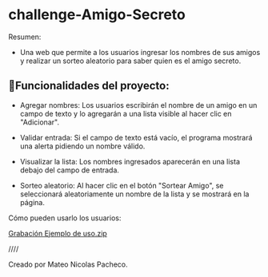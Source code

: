 # challenge-Amigo-Secreto
Resumen: 
  - Una web que permite a los usuarios ingresar los nombres de sus amigos y realizar un sorteo aleatorio para saber quien es el amigo secreto.

## :hammer:Funcionalidades del proyecto:

  - Agregar nombres: Los usuarios escribirán el nombre de un amigo en un campo de texto y lo agregarán a una lista visible al hacer clic en "Adicionar".

  - Validar entrada: Si el campo de texto está vacío, el programa mostrará una alerta pidiendo un nombre válido.

  - Visualizar la lista: Los nombres ingresados aparecerán en una lista debajo del campo de entrada.

  - Sorteo aleatorio: Al hacer clic en el botón "Sortear Amigo", se seleccionará aleatoriamente un nombre de la lista y se mostrará en la página.

Cómo pueden usarlo los usuarios:

[Grabación Ejemplo de uso.zip](https://github.com/user-attachments/files/19305852/Grabacion.Ejemplo.de.uso.zip)


////



Creado por Mateo Nicolas Pacheco.
